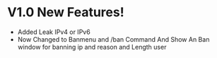 # **V1.0 New Features!**
- Added Leak IPv4 or IPv6
- Now Changed to Banmenu and /ban Command And Show An Ban window for banning ip and reason and Length user
